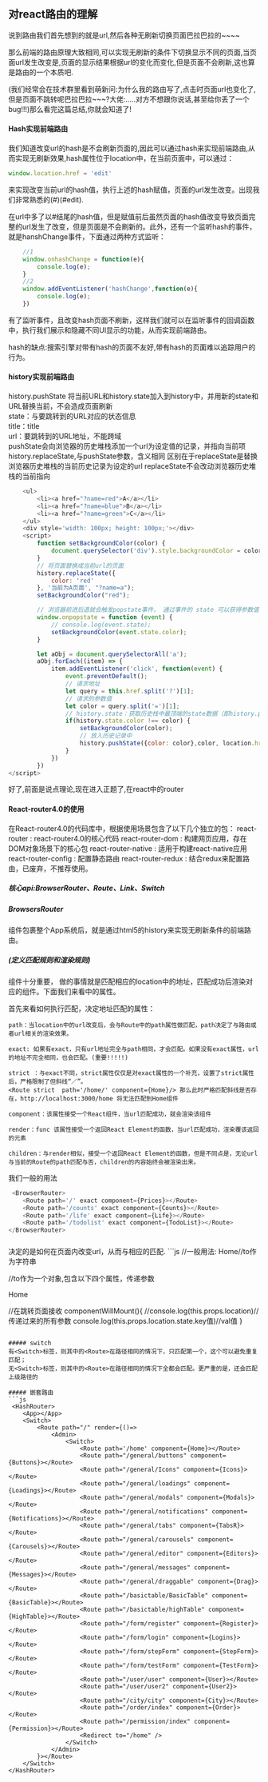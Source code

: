 ## 对react路由的理解

说到路由我们首先想到的就是url,然后各种无刷新切换页面巴拉巴拉的~~~~

那么前端的路由原理大致相同,可以实现无刷新的条件下切换显示不同的页面,当页面url发生改变是,页面的显示结果根据url的变化而变化,但是页面不会刷新,这也算是路由的一个本质吧.

(我们经常会在技术群里看到萌新问:为什么我的路由写了,点击时页面url也变化了,但是页面不跳转呢巴拉巴拉~~~?大佬:.....对方不想跟你说话,甚至给你丢了一个bug!!!)那么看完这篇总结,你就会知道了!

#### Hash实现前端路由

我们知道改变url的hash是不会刷新页面的,因此可以通过hash来实现前端路由,从而实现无刷新效果,hash属性位于location中，在当前页面中，可以通过：
```js
window.location.href = 'edit'
```
来实现改变当前url的hash值，执行上述的hash赋值，页面的url发生改变。出现我们非常熟悉的(#)(#edit).

在url中多了以#结尾的hash值，但是赋值前后虽然页面的hash值改变导致页面完整的url发生了改变，但是页面是不会刷新的。此外，还有一个监听hash的事件，就是hanshChange事件，下面通过两种方式监听：
```js
    //1
    window.onhashChange = function(e){
        console.log(e);
    }
    //2
    window.addEventListener('hashChange',function(e){
        console.log(e);
    })
```
有了监听事件，且改变hash页面不刷新，这样我们就可以在监听事件的回调函数中，执行我们展示和隐藏不同UI显示的功能，从而实现前端路由。

hash的缺点:搜索引擎对带有hash的页面不友好,带有hash的页面难以追踪用户的行为。

#### history实现前端路由
history.pushState
将当前URL和history.state加入到history中，并用新的state和URL替换当前，不会造成页面刷新<br/>
state：与要跳转到的URL对应的状态信息<br/>
title：title<br/>
url：要跳转到的URL地址，不能跨域<br/>
pushState会向浏览器的历史堆栈添加一个url为设定值的记录，并指向当前项<br/>
history.replaceState,与pushState参数，含义相同
区别在于replaceState是替换浏览器历史堆栈的当前历史记录为设定的url
replaceState不会改动浏览器历史堆栈的当前指向
```js
    <ul>
        <li><a href="?name=red">A</a></li>
        <li><a href="?name=blue">B</a></li>
        <li><a href="?name=green">C</a></li>
    </ul>
    <div style='width: 100px; height: 100px;'></div>
    <script>
        function setBackgroundColor(color) {
            document.querySelector('div').style.backgroundColor = color;
        }
        // 将页面替换成当前url的页面
        history.replaceState({
            color: 'red'
        }, '当前为A页面', "?name=a");
        setBackgroundColor("red");

        // 浏览器前进后退就会触发popstate事件， 通过事件的 state 可以获得参数值
        window.onpopstate = function (event) {
            // console.log(event.state);
            setBackgroundColor(event.state.color);
        }

        let aObj = document.querySelectorAll('a');
        aObj.forEach((item) => {
            item.addEventListener('click', function(event) {
                event.preventDefault();
                // 请求地址
                let query = this.href.split('?')[1];
                // 请求的参数值
                let color = query.split('=')[1];
                // history.state：获取历史栈中最顶端的state数据（即history.pushState中的第一个参数）
                if(history.state.color !== color) {
                    setBackgroundColor(color);
                    // 放入历史记录中
                    history.pushState({color: color},color, location.href.split('?')[0] + '?' + query);
                }
            })
        })
</script>
```
好了,前面是说点理论,现在进入正题了,在react中的router

#### React-router4.0的使用

在React-router4.0的代码库中，根据使用场景包含了以下几个独立的包：
react-router : react-router4.0的核心代码
react-router-dom : 构建网页应用，存在DOM对象场景下的核心包
react-router-native : 适用于构建react-native应用
react-router-config : 配置静态路由
react-router-redux : 结合redux来配置路由，已废弃，不推荐使用。

##### 核心api:BrowserRouter、Route、Link、Switch

##### BrowsersRouter
组件包裹整个App系统后，就是通过html5的history来实现无刷新条件的前端路由。
##### <Route>(定义匹配规则和渲染规则)

<Route> 组件十分重要，<Route> 做的事情就是匹配相应的location中的地址，匹配成功后渲染对应的组件。下面我们来看<Route>中的属性。

首先来看如何执行匹配，决定<Route>地址匹配的属性：

    path：当location中的url改变后，会与Route中的path属性做匹配，path决定了与路由或者url相关的渲染效果。

    exact: 如果有exact，只有url地址完全与path相同，才会匹配。如果没有exact属性，url的地址不完全相同，也会匹配。(重要!!!!!)

    strict ：与exact不同，strict属性仅仅是对exact属性的一个补充，设置了strict属性后，严格限制了但斜线“／”。
    <Route strict  path='/home/' component={Home}/> 那么此时严格匹配斜线是否存在，http://localhost:3000/home 将无法匹配到Home组件

    component：该属性接受一个React组件，当url匹配成功，就会渲染该组件

    render：func 该属性接受一个返回React Element的函数，当url匹配成功，渲染覆该返回的元素

    children：与render相似，接受一个返回React Element的函数，但是不同点是，无论url与当前的Route的path匹配与否，children的内容始终会被渲染出来。
我们一般的用法
```js
 <BrowserRouter>
    <Route path='/' exact component={Prices}></Route>
    <Route path='/counts' exact component={Counts}></Route>
    <Route path='/life' exact component={Life}></Route>
    <Route path='/todolist' exact component={TodoList}></Route>
</BrowserRouter>
```

##### <Link>
<Link> 决定的是如何在页面内改变url，从而与相应的<Route>匹配.
```js
//一般用法:
<Link to='/home'>Home</Link>//to作为字符串

//to作为一个对象,包含以下四个属性，传递参数
 <Link to={{pathname:'/home',search:'?sort=name',hash:'#edit',state:{a:1}}}>Home</Link>

 <Link to={
        {
          pathname:`/要跳转的路径`,
          state:{key值：val值}
        }
      }>

 //在跳转页面接收
 componentWillMount(){
     //console.log(this.props.location)//传递过来的所有参数
     console.log(this.props.location.state.key值)//val值
 }
```

##### switch
有<Switch>标签，则其中的<Route>在路径相同的情况下，只匹配第一个，这个可以避免重复匹配；
无<Switch>标签，则其中的<Route>在路径相同的情况下全都会匹配。更严重的是，还会匹配上级路径的

##### 嵌套路由
```js
 <HashRouter>
    <App></App>
    <Switch>
        <Route path="/" render={()=>
            <Admin>
                <Switch>
                    <Route path='/home' component={Home}></Route>
                    <Route path="/general/buttons" component={Buttons}></Route>
                    <Route path="/general/Icons" component={Icons}></Route>
                    <Route path="/general/loadings" component={Loadings}></Route>
                    <Route path="/general/modals" component={Modals}></Route>
                    <Route path="/general/notifications" component={Notifications}></Route>
                    <Route path="/general/tabs" component={TabsR}></Route>
                    <Route path="/general/carousels" component={Carousels}></Route>
                    <Route path="/general/editor" component={Editors}></Route>
                    <Route path="/general/messages" component={Messages}></Route>
                    <Route path="/general/draggable" component={Drag}></Route>
                    <Route path="/basictable/BasicTable" component={BasicTable}></Route>
                    <Route path="/basictable/highTable" component={HighTable}></Route>
                    <Route path="/form/register" component={Register}></Route>
                    <Route path="/form/login" component={Logins}></Route>
                    <Route path="/form/stepForm" component={StepForm}></Route>
                    <Route path="/form/testForm" component={TestForm}></Route>
                    <Route path="/user/user" component={User}></Route>
                    <Route path="/user/user2" component={User2}></Route>
                    <Route path="/city/city" component={City}></Route>
                    <Route path="/order/index" component={Order}></Route>
                    <Route path="/permission/index" component={Permission}></Route>
                    <Redirect to="/home" />
                </Switch>
            </Admin>
        }></Route>
    </Switch>
</HashRouter>
```




